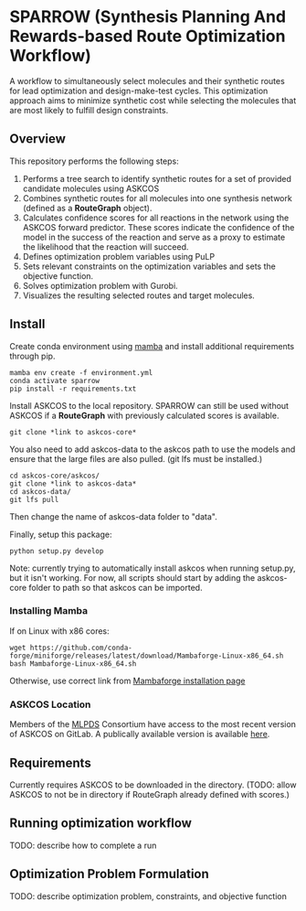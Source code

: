 # SPARROW (Synthesis Planning And Rewards-based Route Optimization Workflow)

A workflow to simultaneously select molecules and their synthetic routes for lead optimization and design-make-test cycles. This optimization approach aims to minimize synthetic cost while selecting the molecules that are most likely to fulfill design constraints.  

## Overview 
This repository performs the following steps: 
1. Performs a tree search to identify synthetic routes for a set of provided candidate molecules using ASKCOS 
2. Combines synthetic routes for all molecules into one synthesis network (defined as a **RouteGraph** object).
3. Calculates confidence scores for all reactions in the network using the ASKCOS forward predictor. These scores indicate the confidence of the model in the success of the reaction and serve as a proxy to estimate the likelihood that the reaction will succeed. 
4. Defines optimization problem variables using PuLP
5. Sets relevant constraints on the optimization variables and sets the objective function. 
6. Solves optimization problem with Gurobi.  
7. Visualizes the resulting selected routes and target molecules. 

## Install 
Create conda environment using [mamba](https://mamba.readthedocs.io/en/latest/installation.html) and install additional requirements through pip. 

```
mamba env create -f environment.yml
conda activate sparrow
pip install -r requirements.txt
```

Install ASKCOS to the local repository. SPARROW can still be used without ASKCOS if a **RouteGraph** with previously calculated scores is available.  
```
git clone *link to askcos-core*
```

You also need to add askcos-data to the askcos path to use the models and ensure that the large files are also pulled. (git lfs must be installed.)
```
cd askcos-core/askcos/
git clone *link to askcos-data*
cd askcos-data/
git lfs pull
```
Then change the name of askcos-data folder to "data". 

Finally, setup this package: 
```
python setup.py develop
```
Note: currently trying to automatically install askcos when running setup.py, but it isn't working. For now, all scripts should start by adding the askcos-core folder to path so that askcos can be imported.  

### Installing Mamba
If on Linux with x86 cores: 
```
wget https://github.com/conda-forge/miniforge/releases/latest/download/Mambaforge-Linux-x86_64.sh
bash Mambaforge-Linux-x86_64.sh
```
Otherwise, use correct link from [Mambaforge installation page](https://github.com/conda-forge/miniforge/releases/latest/download/Mambaforge-Linux-x86_64.sh)

### ASKCOS Location 
Members of the [MLPDS](https://mlpds.mit.edu/) Consortium have access to the most recent version of ASKCOS on GitLab. A publically available version is available [here](https://github.com/ASKCOS).

## Requirements 
Currently requires ASKCOS to be downloaded in the directory. (TODO: allow ASKCOS to not be in directory if RouteGraph already defined with scores.)

## Running optimization workflow 
TODO: describe how to complete a run 

##  Optimization Problem Formulation 
TODO: describe optimization problem, constraints, and objective function 

